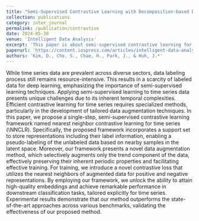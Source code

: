 ```yaml
---
title: "Semi-Supervised Contrastive Learning with Decomposition-based Data Augmentation for Time Series Classification"
collection: publications
category: inter_journal
permalink: /publication/contrastive
date: 2024-05-30
venue: 'Intelligent Data Analysis'
excerpt: 'This paper is about semi-supervised contrastive learning for time series classification'
paperurl: 'https://content.iospress.com/articles/intelligent-data-analysis/ida240002'
authors: 'Kim, D., Cho, S., Chae, H., Park, J., & Huh, J.*'
---
```


While time series data are prevalent across diverse sectors, data labeling process still remains resource-intensive. This results in a scarcity of labeled data for deep learning, emphasizing the importance of semi-supervised learning techniques. Applying semi-supervised learning to time series data presents unique challenges due to its inherent temporal complexities. Efficient contrastive learning for time series requires specialized methods, particularly in the development of tailored data augmentation techniques. In this paper, we propose a single-step, semi-supervised contrastive learning framework named nearest neighbor contrastive learning for time series (\NNCLR). Specifically, the proposed framework incorporates a support set to store representations including their label information, enabling a pseudo-labeling of the unlabeled data based on nearby samples in the latent space. Moreover, our framework presents a novel data augmentation method, which selectively augments only the trend component of the data, effectively preserving their inherent periodic properties and facilitating effective training. For training, we introduce a novel contrastive loss that utilizes the nearest neighbors of augmented data for positive and negative representations. By employing our framework, we unlock the ability to attain high-quality embeddings and achieve remarkable performance in downstream classification tasks, tailored explicitly for time series. Experimental results demonstrate that our method outperforms the state-of-the-art approaches across various benchmarks, validating the effectiveness of our proposed method.
